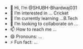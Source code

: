 - 👋 Hi, I’m @SHUBH-Bhardwaj031
- 👀 I’m interested in ... Cricket 
- 🌱 I’m currently learning ...B.Tech
- 💞️ I’m looking to collaborate on ...
- 📫 How to reach me ...
- 😄 Pronouns: ...
- ⚡ Fun fact: ...

<!---
SHUBH-Bhardwaj031/SHUBH-Bhardwaj031 is a ✨ special ✨ repository because its `README.md` (this file) appears on your GitHub profile.
You can click the Preview link to take a look at your changes.
--->
